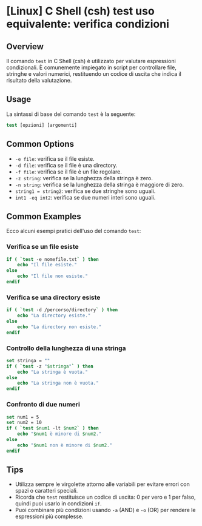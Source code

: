 # [Linux] C Shell (csh) test uso equivalente: verifica condizioni

## Overview
Il comando `test` in C Shell (csh) è utilizzato per valutare espressioni condizionali. È comunemente impiegato in script per controllare file, stringhe e valori numerici, restituendo un codice di uscita che indica il risultato della valutazione.

## Usage
La sintassi di base del comando `test` è la seguente:

```csh
test [opzioni] [argomenti]
```

## Common Options
- `-e file`: verifica se il file esiste.
- `-d file`: verifica se il file è una directory.
- `-f file`: verifica se il file è un file regolare.
- `-z string`: verifica se la lunghezza della stringa è zero.
- `-n string`: verifica se la lunghezza della stringa è maggiore di zero.
- `string1 = string2`: verifica se due stringhe sono uguali.
- `int1 -eq int2`: verifica se due numeri interi sono uguali.

## Common Examples
Ecco alcuni esempi pratici dell'uso del comando `test`:

### Verifica se un file esiste
```csh
if ( `test -e nomefile.txt` ) then
    echo "Il file esiste."
else
    echo "Il file non esiste."
endif
```

### Verifica se una directory esiste
```csh
if ( `test -d /percorso/directory` ) then
    echo "La directory esiste."
else
    echo "La directory non esiste."
endif
```

### Controllo della lunghezza di una stringa
```csh
set stringa = ""
if ( `test -z "$stringa"` ) then
    echo "La stringa è vuota."
else
    echo "La stringa non è vuota."
endif
```

### Confronto di due numeri
```csh
set num1 = 5
set num2 = 10
if ( `test $num1 -lt $num2` ) then
    echo "$num1 è minore di $num2."
else
    echo "$num1 non è minore di $num2."
endif
```

## Tips
- Utilizza sempre le virgolette attorno alle variabili per evitare errori con spazi o caratteri speciali.
- Ricorda che `test` restituisce un codice di uscita: 0 per vero e 1 per falso, quindi puoi usarlo in condizioni `if`.
- Puoi combinare più condizioni usando `-a` (AND) e `-o` (OR) per rendere le espressioni più complesse.